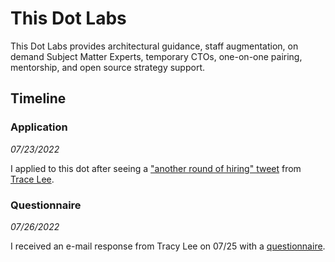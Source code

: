# This Dot Labs

This Dot Labs provides architectural guidance, staff augmentation, on demand Subject Matter Experts, temporary CTOs, one-on-one pairing, mentorship, and open source strategy support.

## Timeline

### Application

_07/23/2022_

I applied to this dot after seeing a ["another round of hiring" tweet](https://twitter.com/ladyleet/status/1549571866746134528?s=20&t=yDkdvcVdDEbVEDknSZuTDw) from [Trace Lee](https://twitter.com/ladyleet).

### Questionnaire

_07/26/2022_

I received an e-mail response from Tracy Lee on 07/25 with a [questionnaire](./questionnaire.md).
